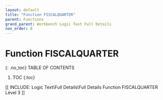 ```yaml
---
layout: default
title: "Function FISCALQUARTER"
parent: Functions
grand_parent: Workbench Logic Text Full Details
nav_order: 8
---
```

# Function FISCALQUARTER
{: .no_toc}
TABLE OF CONTENTS 
1. TOC
{:toc}  

 [[ INCLUDE: Logic Text\Full Details\Full Details Function FISCALQUARTER Level 3 ]]
